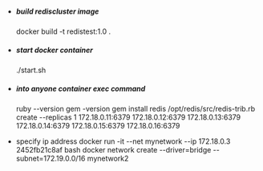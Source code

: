 - ##### build rediscluster image
  docker build -t redistest:1.0 .

- ##### start docker container
  ./start.sh

- ##### into anyone container exec command
  ruby --version
  gem -version
  gem install redis
  /opt/redis/src/redis-trib.rb create --replicas 1 172.18.0.11:6379 172.18.0.12:6379 172.18.0.13:6379 172.18.0.14:6379 172.18.0.15:6379 172.18.0.16:6379

- specify ip address
  docker run -it --net mynetwork --ip 172.18.0.3 2452fb21c8af bash
  docker network create --driver=bridge --subnet=172.19.0.0/16 mynetwork2
